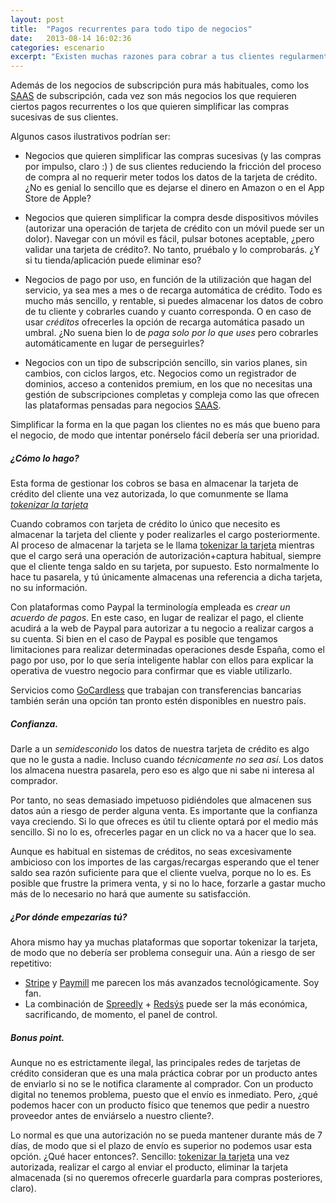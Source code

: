```yaml
---
layout: post
title:  "Pagos recurrentes para todo tipo de negocios"
date:   2013-08-14 16:02:36
categories: escenario
excerpt: "Existen muchas razones para cobrar a tus clientes regularmente: pago por uso, simplificar el proceso, etc. ¿Pero puedo hacerlo de forma sencilla?. La respuesta es si, claro, que puedes."
---
```


Además de los negocios de subscripción pura más habituales, como los [SAAS](/SAAS/) de subscripción, cada vez son más negocios los que requieren ciertos pagos recurrentes o los que quieren simplificar las compras sucesivas de sus clientes. 

Algunos casos ilustrativos podrían ser:

- Negocios que quieren simplificar las compras sucesivas (y las compras por impulso, claro :) ) de sus clientes reduciendo la fricción del proceso de compra al no requerir meter todos los datos de la tarjeta de crédito. ¿No es genial lo sencillo que es dejarse el dinero en Amazon o en el App Store de Apple?

- Negocios que quieren simplificar la compra desde dispositivos móviles (autorizar una operación de tarjeta de crédito con un móvil puede ser un dolor). Navegar con un móvil es fácil, pulsar botones aceptable, ¿pero validar una tarjeta de crédito?. No tanto, pruébalo y lo comprobarás. ¿Y si tu tienda/aplicación puede eliminar eso? 

- Negocios de pago por uso, en función de la utilización que hagan del servicio, ya sea mes a mes o de recarga automática de crédito. Todo es mucho más sencillo, y rentable, si puedes almacenar los datos de cobro de tu cliente y cobrarles cuando y cuanto corresponda. O en caso de usar _créditos_ ofrecerles la opción de recarga automática pasado un umbral. ¿No suena bien lo de _paga solo por lo que uses_ pero cobrarles automáticamente en lugar de perseguirles? 

- Negocios con un tipo de subscripción sencillo, sin varios planes, sin cambios, con ciclos largos, etc. Negocios como un registrador de dominios, acceso a contenidos premium, en los que no necesitas una gestión de subscripciones completas y compleja como las que ofrecen las plataformas pensadas para negocios [SAAS](/SAAS/).

Simplificar la forma en la que pagan los clientes no es más que bueno para el negocio, de modo que intentar ponérselo fácil debería ser una prioridad. 

##### ¿Cómo lo hago?

Esta forma de gestionar los cobros se basa en almacenar la tarjeta de crédito del cliente una vez autorizada, lo que comunmente se llama _[tokenizar la tarjeta](/tokenizar/)_

Cuando cobramos con tarjeta de crédito lo único que necesito es almacenar la tarjeta del cliente y poder realizarles el cargo posteriormente. Al proceso de almacenar la tarjeta se le llama [tokenizar la tarjeta](/tokenizar/) mientras que el cargo será una operación de autorización+captura habitual, siempre que el cliente tenga saldo en su tarjeta, por supuesto. Esto normalmente lo hace tu pasarela, y tú únicamente almacenas una referencia a dicha tarjeta, no su información.

Con plataformas como Paypal la terminología empleada es _crear un acuerdo de pagos_. En este caso, en lugar de realizar el pago, el cliente acudirá a la web de Paypal para autorizar a tu negocio a realizar cargos a su cuenta. Si bien en el caso de Paypal es posible que tengamos limitaciones para realizar determinadas operaciones desde España, como el pago por uso, por lo que sería inteligente hablar con ellos para explicar la operativa de vuestro negocio para confirmar que es viable utilizarlo.

Servicios como [GoCardless](/gocardless/) que trabajan con transferencias bancarias también serán una opción tan pronto estén disponibles en nuestro país.


##### Confianza.

Darle a un _semidesconido_ los datos de nuestra tarjeta de crédito es algo que no le gusta a nadie. Incluso cuando _técnicamente no sea así_. Los datos los almacena nuestra pasarela, pero eso es algo que ni sabe ni interesa al comprador.

Por tanto, no seas demasiado impetuoso pidiéndoles que almacenen sus datos aún a riesgo de perder alguna venta. Es importante que la confianza vaya creciendo. Si lo que ofreces es útil tu cliente optará por el medio más sencillo. Si no lo es, ofrecerles pagar en un click no va a hacer que lo sea.

Aunque es habitual en sistemas de créditos, no seas excesivamente ambicioso con los importes de las cargas/recargas esperando que el tener saldo sea razón suficiente para que el cliente vuelva, porque no lo es. Es posible que frustre la primera venta, y si no lo hace, forzarle a gastar mucho más de lo necesario no hará que aumente su satisfacción.



##### ¿Por dónde empezarías tú?

Ahora mismo hay ya muchas plataformas que soportar tokenizar la tarjeta, de modo que no debería ser problema conseguir una. Aún a riesgo de ser repetitivo:

- [Stripe](/stripe/) y [Paymill](/paymill/) me parecen los más avanzados tecnológicamente. Soy fan.
- La combinación de [Spreedly](/spreedly/) + [Redsýs](/redsys/) puede ser la más económica, sacrificando, de momento, el panel de control.


##### Bonus point.

Aunque no es estrictamente ilegal, las principales redes de tarjetas de crédito consideran que es una mala práctica cobrar por un producto antes de enviarlo si no se le notifica claramente al comprador. Con un producto digital no tenemos problema, puesto que el envío es inmediato. Pero, ¿qué podemos hacer con un producto físico que tenemos que pedir a nuestro proveedor antes de enviárselo a nuestro cliente?. 

Lo normal es que una autorización no se pueda mantener durante más de 7 días, de modo que si el plazo de envío es superior no podemos usar esta opción. ¿Qué hacer entonces?. Sencillo: [tokenizar la tarjeta](/tokenizar/) una vez autorizada, realizar el cargo al enviar el producto, eliminar la tarjeta almacenada (si no queremos ofrecerle guardarla para compras posteriores, claro). 
